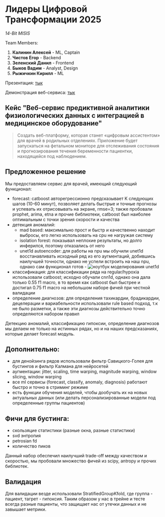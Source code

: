 # Лидеры Цифровой Трансформации 2025
 
*14-Bit MISIS*

Team Members:

1. **Калинин Алексей** - ML, Captain
2. **Чистов Егор** - Backend
3. **Зеленский Данил** - Frontend
4. **Быков Вадим** - Analyst, Design
5. **Рыжичкин Кирилл** - ML

Презентация: [тык](https://google.com)

Демонстрация веб-сервиса: [тык]([https://drive.google.com/file/d/1rjdbdda2kV9LLqoA42z9-2Js45z8ZWsJ/view?usp=sharing](https://google.com))

## Кейс "Веб-сервис предиктивной аналитики физиологических данных с интеграцией в медицинское оборудование"

> Cоздать веб-платформу, которая станет «цифровым ассистентом» для врачей в родильных отделениях. Приложение будет запускаться на фетальном мониторе для отслеживания состояния и прогнозирования течения беременности пациентки, находящейся под наблюдением.

## Предложенное решение

Мы предоставляем сервис для врачей, имеющий следующий функционал:
- forecast: catboost авторегрессионно предсказывает K следующих шагов (10-60 минут), позволяет делать быстрые и точные прогнозы и успевать их отрисовывать на экране, rmse=3; также пробовали prophet, arima, etna и прочие библиотеки, catboost был наиболее оптимальным с точки зрения скорости и качества
- детекция аномалий:
  - mad based: максимально прост и быстр и качественно находит выбросы, его легко использовать на cpu не нагружая систему
  - isolation forest: показывал неплохие результаты, но долго инферился, поэтому отказались от него
  - unet1d autoencoder: для работы на npu мы обучили unet1d восстанавливать исходный ряд из его аугментаций, добившись наилучшей точности, однако не успели встроить на наш npu, однако сам функционал готов - ![ноутбук моделирования unet1d](ml/unet_reconstructor.ipynb)
- классификация: для классификации ряда на regular/hypoxia использовали catboost; исходно обучали cnn1d, однако она дала только 0.55 f1 macro, в то время как catboost был быстрее и достигал 0.75 f1 macro на небольшом наборе фичей при честной валидации
- определение диагнозов: для определения тахикардии, брадикардии, децелерации и вариабельности использовали rule based подход, т.к не было разметки, а также эти диагнозы действительно точно определяются набором правил

Детекцию аномалий, классификацию гипоксии, определение диагнозов мы делаем не только на истинных рядах, но и на наших предсказаниях, которые делает forecast модуль.

## Дополнительно:
- для денойзинга рядов использовали фильтр Савицкого-Голея для бустингов и фильтр Калмана для нейросетей
- аугментации: jitter, scaling, time warping, magnitude warping, window slicing, window warping
- все ml сервисы (forecast, classify, anomaly, diagnosis) работают быстро и точно в стриминг режиме
- есть функции обучения моделей, чтобы дообучать их на новых актуальных данных (или делать персонализированные модели под определенные группы пациентов)

## Фичи для бустинга:
- скользяцие статистики (разные окна, разные статистики)
- svd энтропия
- petrosian fd
- количество пиков

Данный набор обеспечил наилучший trade-off между качеством и скоростью, мы пробовали множество фичей из scipy, antropy и прочих библиотек.

## Валидация

Для валидации везде использовали StratifiedGroupKfold, где группа - пациент, тагрет - гипоксия. Таким образом у нас в трейне и тесте всегда разные пациенты, что защищает нас от утечки данных и не завышает метрики.
